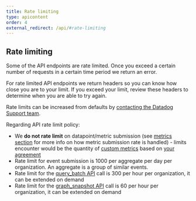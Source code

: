 ```yaml
---
title: Rate limiting
type: apicontent
order: 4
external_redirect: /api/#rate-limiting
---
```

## Rate limiting
Some of the API endpoints are rate limited. Once you exceed a certain number of requests in a certain time period we return an error.

For rate limited API endpoints we return headers so you can know how close you are to your limit. If you exceed your limit, review these headers to determine when you are able to try again.

Rate limits can be increased from defaults by [contacting the Datadog Support team][1].

Regarding API rate limit policy:

* We **do not rate limit** on datapoint/metric submission (see [metrics section](/api/#metrics) for more info on how metric submission rate is handled) - limits encounter would be the quantity of [custom metrics][2] based on [your agreement][3]
* Rate limit for event submission is 1000 per aggregate per day per organization. An aggregate is a group of similar events.
* Rate limit for the [query_batch API][4] call is 300 per hour per organization, it can be extended on demand
* Rate limit for the [graph_snapshot API][5] call is 60 per hour per organization, it can be extended on demand

[1]: /help
[2]: /developers/metrics/custom_metrics/
[3]: /developers/metrics/custom_metrics
[4]: /api/#query-time-series-points
[5]: /api/#graphs
